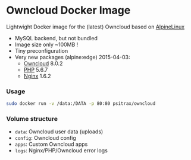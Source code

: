 # Owncloud Docker Image

Lightwight Docker image for the (latest) Owncloud based on [AlpineLinux](http://alpinelinux.org)

* MySQL backend, but not bundled
* Image size only ~100MB !
* Tiny preconfiguration
* Very new packages (alpine:edge) 2015-04-03:
  * [Owncloud](http://pkgs.alpinelinux.org/package/main/x86/owncloud) 8.0.2
  * [PHP](http://pkgs.alpinelinux.org/package/main/x86/php) 5.6.7
  * [Nginx](http://pkgs.alpinelinux.org/package/main/x86/nginx) 1.6.2
  
  
### Usage
```bash
sudo docker run -v /data:/DATA -p 80:80 psitrax/owncloud
```

### Volume structure

* `data`: Owncloud user data (uploads)
* `config`: Owncloud config
* `apps`: Custom Owncloud apps
* `logs`: Nginx/PHP/Owncloud error logs
